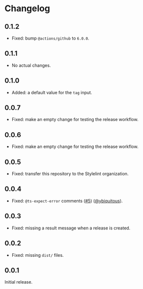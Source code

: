 # Changelog

## 0.1.2

- Fixed: bump `@actions/github` to `6.0.0`.

## 0.1.1

- No actual changes.

## 0.1.0

- Added: a default value for the `tag` input.

## 0.0.7

- Fixed: make an empty change for testing the release workflow.

## 0.0.6

- Fixed: make an empty change for testing the release workflow.

## 0.0.5

- Fixed: transfer this repository to the Stylelint organization.

## 0.0.4

- Fixed: `@ts-expect-error` comments ([#5](https://github.com/stylelint/changelog-to-github-release-action/pull/5)) ([@ybiquitous](https://github.com/ybiquitous)).

## 0.0.3

- Fixed: missing a result message when a release is created.

## 0.0.2

- Fixed: missing `dist/` files.

## 0.0.1

Initial release.
